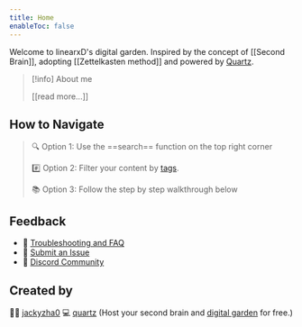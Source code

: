 ```yaml
---
title: Home
enableToc: false
---
```


Welcome to linearxD's digital garden. Inspired by the concept of [[Second Brain]], adopting [[Zettelkasten method]] and powered by [Quartz](https://github.com/jackyzha0/quartz).

> [!info] About me 
>
> [[read more...]]

## How to Navigate
> 🔍 Option 1: Use the ==search== function on the top right corner
> 
> #️⃣ Option 2: Filter your content by [tags](/tags/setup).
> 
> 📚 Option 3: Follow the step by step walkthrough below

## 

## Feedback
- 🚧 [Troubleshooting and FAQ](notes/troubleshooting.md)
- 🐛 [Submit an Issue](https://github.com/jackyzha0/quartz/issues)
- 👀 [Discord Community](https://discord.gg/cRFFHYye7t)


## Created by 
👩‍💻 [jackyzha0](https://github.com/jackyzha0)
💻 [quartz](https://github.com/jackyzha0/quartz)   (Host your second brain and [digital garden](https://jzhao.xyz/posts/networked-thought) for free.)
